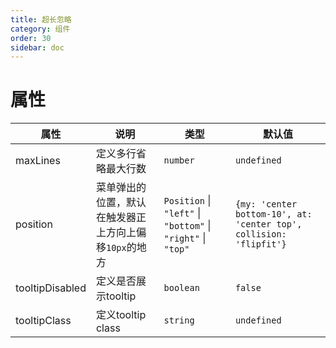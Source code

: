 ```yaml
---
title: 超长忽略
category: 组件
order: 30
sidebar: doc
---
```


# 属性

| 属性 | 说明 | 类型 | 默认值 |
| --- | --- | --- | --- |
| maxLines | 定义多行省略最大行数 | `number` | `undefined` |
| position | 菜单弹出的位置，默认在触发器正上方向上偏移`10px`的地方 | `Position` &#124; `"left"` &#124; `"bottom"` &#124; `"right"` &#124; `"top"` | `{my: 'center bottom-10', at: 'center top', collision: 'flipfit'}` |
| tooltipDisabled | 定义是否展示tooltip | `boolean` | `false` |
| tooltipClass | 定义tooltip class | `string` | `undefined` |
